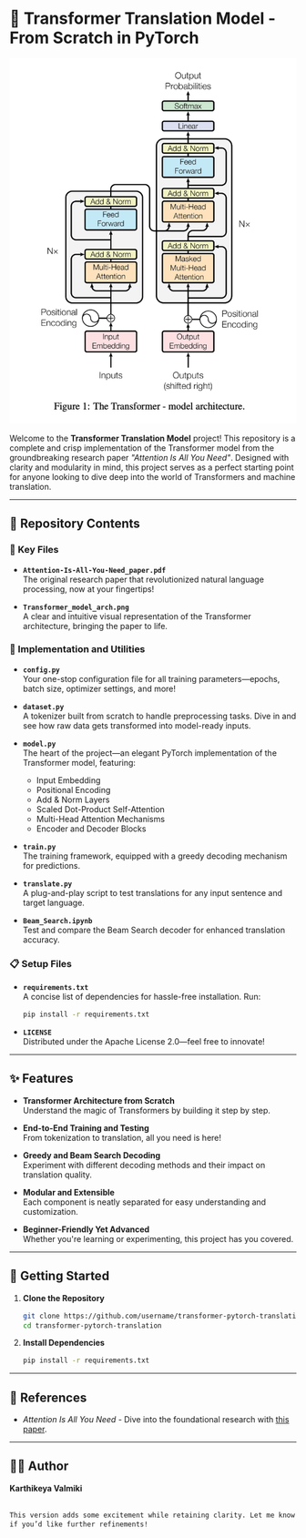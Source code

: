 
# 🚀 Transformer Translation Model - From Scratch in PyTorch  

![Transformer Architecture](Transformer_model_arch.png)  

Welcome to the **Transformer Translation Model** project! This repository is a complete and crisp implementation of the Transformer model from the groundbreaking research paper *"Attention Is All You Need"*. Designed with clarity and modularity in mind, this project serves as a perfect starting point for anyone looking to dive deep into the world of Transformers and machine translation.  

---

## 📂 Repository Contents  

### 🔖 Key Files  
- **`Attention-Is-All-You-Need_paper.pdf`**  
  The original research paper that revolutionized natural language processing, now at your fingertips!  

- **`Transformer_model_arch.png`**  
  A clear and intuitive visual representation of the Transformer architecture, bringing the paper to life.  

### 🔧 Implementation and Utilities  
- **`config.py`**  
  Your one-stop configuration file for all training parameters—epochs, batch size, optimizer settings, and more!  

- **`dataset.py`**  
  A tokenizer built from scratch to handle preprocessing tasks. Dive in and see how raw data gets transformed into model-ready inputs.  

- **`model.py`**  
  The heart of the project—an elegant PyTorch implementation of the Transformer model, featuring:  
  - Input Embedding  
  - Positional Encoding  
  - Add & Norm Layers  
  - Scaled Dot-Product Self-Attention  
  - Multi-Head Attention Mechanisms  
  - Encoder and Decoder Blocks  

- **`train.py`**  
  The training framework, equipped with a greedy decoding mechanism for predictions.  

- **`translate.py`**  
  A plug-and-play script to test translations for any input sentence and target language.  

- **`Beam_Search.ipynb`**  
  Test and compare the Beam Search decoder for enhanced translation accuracy.  

### 📋 Setup Files  
- **`requirements.txt`**  
  A concise list of dependencies for hassle-free installation. Run:  
  ```bash
  pip install -r requirements.txt
  ```  

- **`LICENSE`**  
  Distributed under the Apache License 2.0—feel free to innovate!  

---

## ✨ Features  

- **Transformer Architecture from Scratch**  
  Understand the magic of Transformers by building it step by step.  

- **End-to-End Training and Testing**  
  From tokenization to translation, all you need is here!  

- **Greedy and Beam Search Decoding**  
  Experiment with different decoding methods and their impact on translation quality.  

- **Modular and Extensible**  
  Each component is neatly separated for easy understanding and customization.  

- **Beginner-Friendly Yet Advanced**  
  Whether you're learning or experimenting, this project has you covered.  

---

## 📜 Getting Started  

1. **Clone the Repository**  
   ```bash
   git clone https://github.com/username/transformer-pytorch-translation.git
   cd transformer-pytorch-translation
   ```  

2. **Install Dependencies**  
   ```bash
   pip install -r requirements.txt
   ```  


---

## 📘 References  

- *Attention Is All You Need* - Dive into the foundational research with [this paper](Attention-Is-All-You-Need_paper.pdf).  

---

## 🧑‍💻 Author  

**Karthikeya Valmiki**  

```  

This version adds some excitement while retaining clarity. Let me know if you’d like further refinements!

